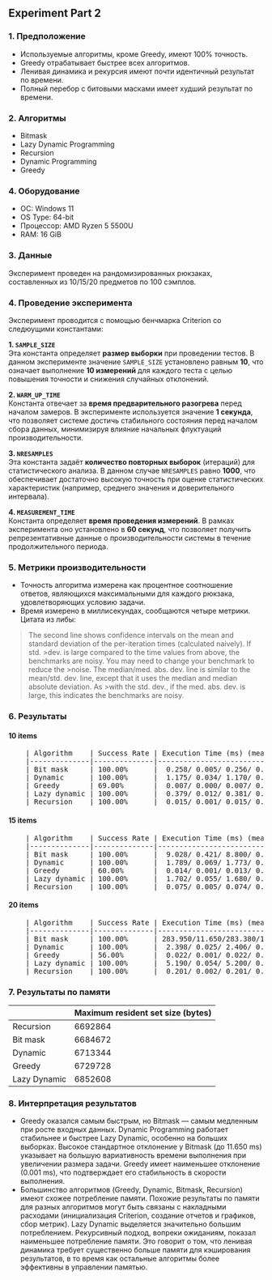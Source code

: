 ## Experiment Part 2

### 1. Предположение
- Используемые алгоритмы, кроме Greedy, имеют 100% точность.
- Greedy отрабатывает быстрее всех алгоритмов.
- Ленивая динамика и рекурсия имеют почти идентичный результат по времени.
- Полный перебор с битовыми масками имеет худший результат по времени.

### 2. Алгоритмы
- Bitmask
- Lazy Dynamic Programming
- Recursion
- Dynamic Programming
- Greedy

### 4. Оборудование
- ОС: Windows 11
- OS Type: 64-bit
- Процессор: AMD Ryzen 5 5500U
- RAM: 16 GiB

### 3. Данные
Эксперимент проведен на рандомизированных рюкзаках, составленных из 10/15/20 предметов по 100 сэмплов.

### 4. Проведение эксперимента
Эксперимент проводится с помощью бенчмарка Criterion со следюущими константами:

**1. `SAMPLE_SIZE`**  
Эта константа определяет **размер выборки** при проведении тестов. В данном эксперименте значение `SAMPLE_SIZE` установлено равным **10**, что означает выполнение **10 измерений** для каждого теста с целью повышения точности и снижения случайных отклонений.

**2. `WARM_UP_TIME`**  
Константа отвечает за **время предварительного разогрева** перед началом замеров. В эксперименте используется значение **1 секунда**, что позволяет системе достичь стабильного состояния перед началом сбора данных, минимизируя влияние начальных флуктуаций производительности.

**3. `NRESAMPLES`**  
Эта константа задаёт **количество повторных выборок** (итераций) для статистического анализа. В данном случае `NRESAMPLES` равно **1000**, что обеспечивает достаточно высокую точность при оценке статистических характеристик (например, среднего значения и доверительного интервала).

**4. `MEASUREMENT_TIME`**  
Константа определяет **время проведения измерений**. В рамках эксперимента оно установлено в **60 секунд**, что позволяет получить репрезентативные данные о производительности системы в течение продолжительного периода.


### 5. Метрики производительности
- Точность алгоритма измерена как процентное соотношение ответов, являющихся максимальными для каждого рюкзака, удовлетворяющих условию задачи.
- Время измерено в миллисекундах, сообщаются четыре метрики. Цитата из либы:
>The second line shows confidence intervals on the mean and standard deviation of the per-iteration times (calculated naively). If std. >dev. is large compared to the time values from above, the benchmarks are noisy. You may need to change your benchmark to reduce the >noise.
>The median/med. abs. dev. line is similar to the mean/std. dev. line, except that it uses the median and median absolute deviation. As >with the std. dev., if the med. abs. dev. is large, this indicates the benchmarks are noisy.



### 6. Результаты

#### 10 items
<pre>
    | Algorithm    | Success Rate | Execution Time (ms) (mean/std_dev/median/median_abs_dev) |
    |--------------|--------------|----------------------------------------------------------|
    | Bit mask     | 100.00%      |  0.258/ 0.005/ 0.256/ 0.003                              |
    | Dynamic      | 100.00%      |  1.175/ 0.034/ 1.170/ 0.033                              |
    | Greedy       | 69.00%       |  0.007/ 0.000/ 0.007/ 0.000                              |
    | Lazy dynamic | 100.00%      |  0.379/ 0.012/ 0.381/ 0.014                              |
    | Recursion    | 100.00%      |  0.015/ 0.001/ 0.015/ 0.001                              |
</pre>

#### 15 items

<pre>
    | Algorithm    | Success Rate | Execution Time (ms) (mean/std_dev/median/median_abs_dev) |
    |--------------|--------------|----------------------------------------------------------|
    | Bit mask     | 100.00%      |  9.028/ 0.421/ 8.800/ 0.170                              |
    | Dynamic      | 100.00%      |  1.789/ 0.069/ 1.773/ 0.035                              |
    | Greedy       | 60.00%       |  0.014/ 0.001/ 0.013/ 0.000                              |
    | Lazy dynamic | 100.00%      |  1.702/ 0.055/ 1.680/ 0.027                              |
    | Recursion    | 100.00%      |  0.075/ 0.005/ 0.074/ 0.005                              |
</pre>


#### 20 items

<pre>
    | Algorithm    | Success Rate | Execution Time (ms) (mean/std_dev/median/median_abs_dev) |
    |--------------|--------------|----------------------------------------------------------|
    | Bit mask     | 100.00%      | 283.950/11.650/283.380/11.733                            |
    | Dynamic      | 100.00%      |  2.398/ 0.025/ 2.406/ 0.011                              |
    | Greedy       | 56.00%       |  0.022/ 0.001/ 0.022/ 0.000                              |
    | Lazy dynamic | 100.00%      |  5.190/ 0.054/ 5.200/ 0.059                              |
    | Recursion    | 100.00%      |  0.201/ 0.002/ 0.201/ 0.002                              |
</pre>


### 7. Результаты по памяти
|             | Maximum resident set size (bytes)    |
|-------------|--------------------------------------|
| Recursion   |               6692864                |
| Bit mask    |               6684672                |
| Dynamic     |               6713344                |
| Greedy      |               6729728                |
| Lazy Dynamic|               6852608                |


### 8. Интерпретация результатов

- Greedy оказался самым быстрым, но Bitmask — самым медленным при росте входных данных. Dynamic Programming работает стабильнее и быстрее Lazy Dynamic, особенно на больших выборках. Высокое стандартное отклонение у Bitmask (до 11.650 ms) указывает на большую вариативность времени выполнения при увеличении размера задачи. Greedy имеет наименьшее отклонение (0.001 ms), что подтверждает его стабильность в скорости выполнения.
- Большинство алгоритмов (Greedy, Dynamic, Bitmask, Recursion) имеют схожее потребление памяти. Похожие результаты по памяти для разных алгоритмов могут быть связаны с накладными расходами (инициализация Criterion, cоздание отчетов и графиков, cбор метрик). Lazy Dynamic выделяется значительно большим потреблением. Рекурсивный подход, вопреки ожиданиям, показал наименьшее потребление памяти. Это говорит о том, что ленивая динамика требует существенно больше памяти для кэширования результатов, в то время как остальные алгоритмы более эффективны в управлении памятью.
